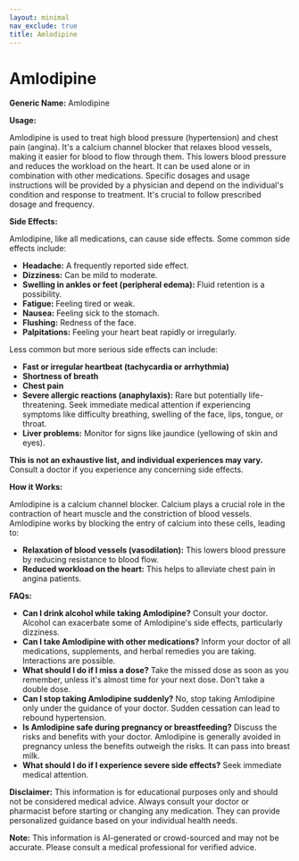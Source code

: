 ```yaml
---
layout: minimal
nav_exclude: true
title: Amlodipine
---
```


# Amlodipine

**Generic Name:** Amlodipine

**Usage:**

Amlodipine is used to treat high blood pressure (hypertension) and chest pain (angina).  It's a calcium channel blocker that relaxes blood vessels, making it easier for blood to flow through them.  This lowers blood pressure and reduces the workload on the heart.  It can be used alone or in combination with other medications.  Specific dosages and usage instructions will be provided by a physician and depend on the individual's condition and response to treatment.  It's crucial to follow prescribed dosage and frequency.

**Side Effects:**

Amlodipine, like all medications, can cause side effects. Some common side effects include:

* **Headache:** A frequently reported side effect.
* **Dizziness:** Can be mild to moderate.
* **Swelling in ankles or feet (peripheral edema):** Fluid retention is a possibility.
* **Fatigue:** Feeling tired or weak.
* **Nausea:** Feeling sick to the stomach.
* **Flushing:** Redness of the face.
* **Palpitations:** Feeling your heart beat rapidly or irregularly.

Less common but more serious side effects can include:

* **Fast or irregular heartbeat (tachycardia or arrhythmia)**
* **Shortness of breath**
* **Chest pain**
* **Severe allergic reactions (anaphylaxis):**  Rare but potentially life-threatening.  Seek immediate medical attention if experiencing symptoms like difficulty breathing, swelling of the face, lips, tongue, or throat.
* **Liver problems:** Monitor for signs like jaundice (yellowing of skin and eyes).


**This is not an exhaustive list, and individual experiences may vary.**  Consult a doctor if you experience any concerning side effects.


**How it Works:**

Amlodipine is a calcium channel blocker. Calcium plays a crucial role in the contraction of heart muscle and the constriction of blood vessels. Amlodipine works by blocking the entry of calcium into these cells, leading to:

* **Relaxation of blood vessels (vasodilation):** This lowers blood pressure by reducing resistance to blood flow.
* **Reduced workload on the heart:** This helps to alleviate chest pain in angina patients.


**FAQs:**

* **Can I drink alcohol while taking Amlodipine?**  Consult your doctor.  Alcohol can exacerbate some of Amlodipine's side effects, particularly dizziness.
* **Can I take Amlodipine with other medications?**  Inform your doctor of all medications, supplements, and herbal remedies you are taking.  Interactions are possible.
* **What should I do if I miss a dose?** Take the missed dose as soon as you remember, unless it's almost time for your next dose. Don't take a double dose.
* **Can I stop taking Amlodipine suddenly?** No, stop taking Amlodipine only under the guidance of your doctor.  Sudden cessation can lead to rebound hypertension.
* **Is Amlodipine safe during pregnancy or breastfeeding?** Discuss the risks and benefits with your doctor.  Amlodipine is generally avoided in pregnancy unless the benefits outweigh the risks.  It can pass into breast milk.
* **What should I do if I experience severe side effects?** Seek immediate medical attention.


**Disclaimer:** This information is for educational purposes only and should not be considered medical advice.  Always consult your doctor or pharmacist before starting or changing any medication.  They can provide personalized guidance based on your individual health needs.


**Note:** This information is AI-generated or crowd-sourced and may not be accurate. Please consult a medical professional for verified advice.